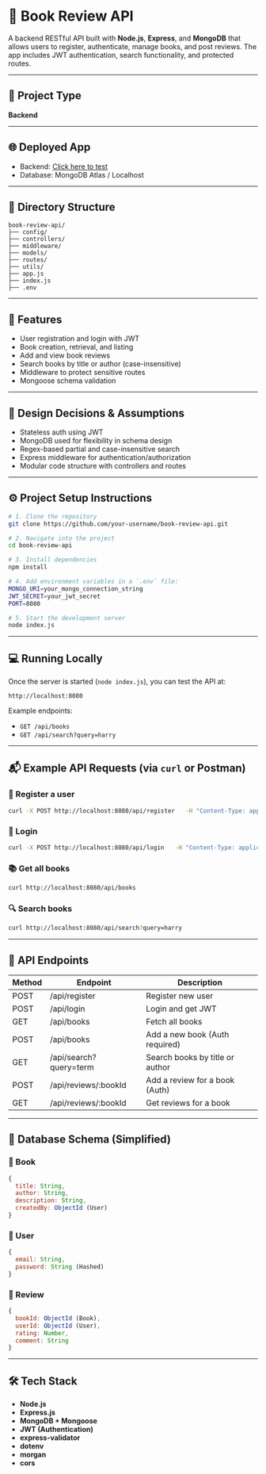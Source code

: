 # 📘 Book Review API

A backend RESTful API built with **Node.js**, **Express**, and **MongoDB** that allows users to register, authenticate, manage books, and post reviews. The app includes JWT authentication, search functionality, and protected routes.

---

## 🚀 Project Type

**Backend**

---

## 🌐 Deployed App

- Backend: [Click here to test](https://book-review-api-node-js.onrender.com)  
- Database: MongoDB Atlas / Localhost

---

## 🧩 Directory Structure

```
book-review-api/
├── config/
├── controllers/
├── middleware/
├── models/
├── routes/
├── utils/
├── app.js
├── index.js
├── .env
```

---

## 🎯 Features

- User registration and login with JWT
- Book creation, retrieval, and listing
- Add and view book reviews
- Search books by title or author (case-insensitive)
- Middleware to protect sensitive routes
- Mongoose schema validation

---

## 📌 Design Decisions & Assumptions

- Stateless auth using JWT
- MongoDB used for flexibility in schema design
- Regex-based partial and case-insensitive search
- Express middleware for authentication/authorization
- Modular code structure with controllers and routes

---

## ⚙️ Project Setup Instructions

```bash
# 1. Clone the repository
git clone https://github.com/your-username/book-review-api.git

# 2. Navigate into the project
cd book-review-api

# 3. Install dependencies
npm install

# 4. Add environment variables in a `.env` file:
MONGO_URI=your_mongo_connection_string
JWT_SECRET=your_jwt_secret
PORT=8080

# 5. Start the development server
node index.js
```

---

## 💻 Running Locally

Once the server is started (`node index.js`), you can test the API at:
```
http://localhost:8080
```

Example endpoints:
- `GET /api/books`
- `GET /api/search?query=harry`

---

## 📬 Example API Requests (via `curl` or Postman)

### 🔐 Register a user
```bash
curl -X POST http://localhost:8080/api/register   -H "Content-Type: application/json"   -d '{"email": "user@example.com", "password": "123456"}'
```

### 🔐 Login
```bash
curl -X POST http://localhost:8080/api/login   -H "Content-Type: application/json"   -d '{"email": "user@example.com", "password": "123456"}'
```

### 📚 Get all books
```bash
curl http://localhost:8080/api/books
```

### 🔍 Search books
```bash
curl http://localhost:8080/api/search?query=harry
```

---

## 📘 API Endpoints

| Method | Endpoint                | Description                          |
|--------|-------------------------|--------------------------------------|
| POST   | /api/register           | Register new user                    |
| POST   | /api/login              | Login and get JWT                    |
| GET    | /api/books              | Fetch all books                      |
| POST   | /api/books              | Add a new book (Auth required)       |
| GET    | /api/search?query=term  | Search books by title or author      |
| POST   | /api/reviews/:bookId    | Add a review for a book (Auth)       |
| GET    | /api/reviews/:bookId    | Get reviews for a book               |

---

## 🧠 Database Schema (Simplified)

### 📘 Book
```js
{
  title: String,
  author: String,
  description: String,
  createdBy: ObjectId (User)
}
```

### 👤 User
```js
{
  email: String,
  password: String (Hashed)
}
```

### 📝 Review
```js
{
  bookId: ObjectId (Book),
  userId: ObjectId (User),
  rating: Number,
  comment: String
}
```

---

## 🛠️ Tech Stack

- **Node.js**
- **Express.js**
- **MongoDB + Mongoose**
- **JWT (Authentication)**
- **express-validator**
- **dotenv**
- **morgan**
- **cors**





